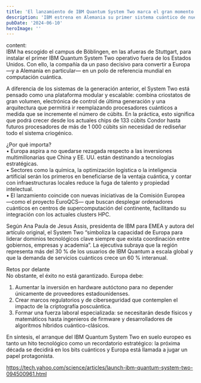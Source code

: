 ```yaml
---
title: 'El lanzamiento de IBM Quantum System Two marca el gran momento cuántico de Europa'
description: 'IBM estrena en Alemania su primer sistema cuántico de nueva generación fuera de EE. UU. y coloca al continente en el epicentro de la carrera por la computación del futuro.'
pubDate: '2024-06-10'
heroImage: ''
---
```


content:  
IBM ha escogido el campus de Böblingen, en las afueras de Stuttgart, para instalar el primer IBM Quantum System Two operativo fuera de los Estados Unidos. Con ello, la compañía da un paso decisivo para convertir a Europa ―y a Alemania en particular― en un polo de referencia mundial en computación cuántica.

A diferencia de los sistemas de la generación anterior, el System Two está pensado como una plataforma modular y escalable: combina criostatos de gran volumen, electrónica de control de última generación y una arquitectura que permitirá ir reemplazando procesadores cuánticos a medida que se incremente el número de cúbits. En la práctica, esto significa que podrá crecer desde los actuales chips de 133 cúbits Condor hasta futuros procesadores de más de 1 000 cúbits sin necesidad de rediseñar todo el sistema criogénico.

¿Por qué importa?  
• Europa aspira a no quedarse rezagada respecto a las inversiones multimillonarias que China y EE. UU. están destinando a tecnologías estratégicas.  
• Sectores como la química, la optimización logística o la inteligencia artificial serán los primeros en beneficiarse de la ventaja cuántica, y contar con infraestructuras locales reduce la fuga de talento y propiedad intelectual.  
• El lanzamiento coincide con nuevas iniciativas de la Comisión Europea ―como el proyecto EuroQCS― que buscan desplegar ordenadores cuánticos en centros de supercomputación del continente, facilitando su integración con los actuales clusters HPC.

Según Ana Paula de Jesus Assis, presidenta de IBM para EMEA y autora del artículo original, el System Two “simboliza la capacidad de Europa para liderar dominios tecnológicos clave siempre que exista coordinación entre gobiernos, empresas y academia”. La ejecutiva subraya que la región representa más del 30 % de los usuarios de IBM Quantum a escala global y que la demanda de servicios cuánticos crece un 60 % interanual.

Retos por delante  
No obstante, el éxito no está garantizado. Europa debe:  
1. Aumentar la inversión en hardware autóctono para no depender únicamente de proveedores estadounidenses.  
2. Crear marcos regulatorios y de ciberseguridad que contemplen el impacto de la criptografía poscuántica.  
3. Formar una fuerza laboral especializada: se necesitarán desde físicos y matemáticos hasta ingenieros de firmware y desarrolladores de algoritmos híbridos cuántico-clásicos.

En síntesis, el arranque del IBM Quantum System Two en suelo europeo es tanto un hito tecnológico como un recordatorio estratégico: la próxima década se decidirá en los bits cuánticos y Europa está llamada a jugar un papel protagonista.

https://tech.yahoo.com/science/articles/launch-ibm-quantum-system-two-094500961.html